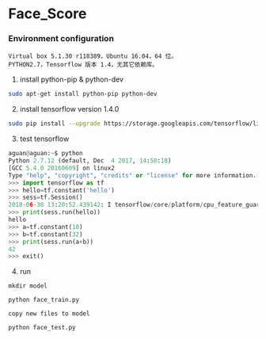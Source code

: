 # Face_Score

### Environment configuration

```
Virtual box 5.1.30 r118389，Ubuntu 16.04，64 位。
PYTHON2.7，Tensorflow 版本 1.4，无其它依赖库。
```

1) install python-pip & python-dev
```sh
sudo apt-get install python-pip python-dev
```

2) install tensorflow version 1.4.0
```sh
sudo pip install --upgrade https://storage.googleapis.com/tensorflow/linux/cpu/tensorflow-1.4.0-cp27-none-linux_x86_64.whl
```

3) test tensorflow
```python
aguan@aguan:~$ python
Python 2.7.12 (default, Dec  4 2017, 14:50:18) 
[GCC 5.4.0 20160609] on linux2
Type "help", "copyright", "credits" or "license" for more information.
>>> import tensorflow as tf
>>> hello=tf.constant('hello')
>>> sess=tf.Session()
2018-06-30 13:20:52.439142: I tensorflow/core/platform/cpu_feature_guard.cc:137] Your CPU supports instructions that this TensorFlow binary was not compiled to use: SSE4.1 SSE4.2 AVX
>>> print(sess.run(hello))
hello
>>> a=tf.constant(10)
>>> b=tf.constant(32)
>>> print(sess.run(a+b))
42
>>> exit()
```

4) run
```
mkdir model

python face_train.py

copy new files to model

python face_test.py
```
